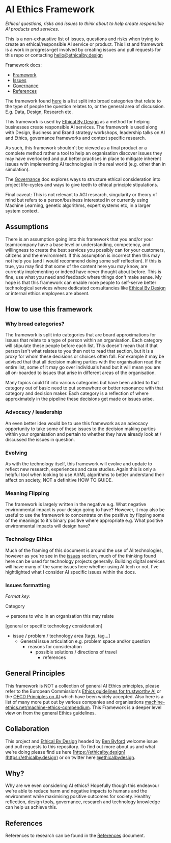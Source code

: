 # AI Ethics Framework

*Ethical questions, risks and issues to think about to help create responsible AI products and services*.

This is a non-exhaustive list of issues, questions and risks when trying to create an ethical/responsible AI service or product. This list and framework is a work in progress–get involved by creating issues and pull requests for this repo or contacting [hello@ethicalby.design](hello@ethicalby.design)

Framework docs:
- [Framework](Framework.md)
- [Issues](https://github.com/benbyford/ai-ethics-framework/blob/master/Issues.md)
- [Governance](https://github.com/benbyford/ai-ethics-framework/blob/master/Governance.md)
- [References](https://github.com/benbyford/ai-ethics-framework/blob/master/References.md)

The framework found [here](https://github.com/benbyford/ai-ethics-framework/blob/master/Framework.md) is a list split into broad categories that relate to the type of people the question relates to, or the general area of discussion. E.g. Data, Design, Research etc.

This framework is used by [Ethical By Design](https://ethicalby.design) as a method for helping businesses create responsible AI services. The framework is used along with Design, Business and Brand strategy workshops, leadership talks on AI and Ethics, governance frameworks and context specific research.

As such, this framework shouldn't be viewed as a final product or a complete method rather a tool to help an organisation discover issues they may have overlooked and put better practises in place to mitigate inherent issues with implementing AI technologies in the real world (e.g. other than in simulation).

The [Governance](https://github.com/benbyford/ai-ethics-framework/blob/master/Governance.md) doc explores ways to structure ethical consideration into project life-cycles and ways to give teeth to ethical principle stipulations.

Final caveat: This is not relevant to AGI research, singularity or theory of mind but refers to a person/business interested in or currently using Machine Learning, genetic algorithms, expert systems etc, in a larger system context.

## Assumptions

There is an assumption going into this framework that you and/or your team/company have a base level or understanding, competency, and willingness to create the best services you possibly can for your customers, citizens and the environment. If this assumption is incorrect then this may not help you (and I would recommend doing some self reflection). If this is true, you may find that some of the content here you may know, are currently implementing or indeed have never thought about before. This is fine, use what you need and feedback where things don't make sense. My hope is that this framework can enable more people to self-serve better technological services where dedicated consultancies like [Ethical By Design](https://ethicalby.design) or internal ethics employees are absent.

## How to use this framework

### Why broad categories?

The framework is split into categories that are board approximations for issues that relate to a type of person within an organisation. Each category will stipulate these people before each list. This doesn't mean that if that person isn't what relates to you then not to read that section, but it is a proxy for whom these decisions or choices often fall. For example it may be advised that that all decision making parties with the organisation read the entire list, some of it may go over individuals head but it will mean you are all on-boarded to issues that arise in different areas of the organisation.

Many topics could fit into various categories but have been added to that category out of basic need to put somewhere or better resonance with that category and decision maker. Each category is a reflection of where approximately in the pipeline these decisions get made or issues arise.

### Advocacy / leadership

An even better idea would be to use this framework as an advocacy opportunity to take some of these issues to the decision making parties within your organisation and pertain to whether they have already look at / discussed the issues in question.

### Evolving

As with the technology itself, this framework will evolve and update to reflect new research, experiences and case studies. Again this is only a helpful tool when looking to use AI/ML algorithms to better understand their affect on society, NOT a definitive HOW TO GUIDE.

### Meaning Flipping

The framework is largely written in the negative e.g. What negative environmental impact is your design going to have? However, it may also be useful to use the framework to concentrate on the positive by flipping some of the meanings to it's binary positive where appropriate e.g. What positive environmental impacts will design have?

### Technology Ethics

Much of the framing of this document is around the use of AI technologies, however as you're see in the [issues](https://github.com/benbyford/ai-ethics-framework/blob/master/Issues.md) section, much of the thinking found here can be used for technology projects generally. Building digital services will have many of the same issues here whether using AI tech or not. I've hightlighted what I consider AI specific issues within the docs.

### Issues formatting

*Format key:*

Category

-> persons to who in an organisation this may relate

[general or specific technology consideration]

- issue / problem / technology area [tags, tag...]
  - General issue articulation e.g. problem space and/or question
    - reasons for consideration
      - possible solutions / directions of travel
        - references


## General Principles

This framework is NOT a collection of general AI Ethics principles, please refer to the European Commission's [Ethics guidelines for trustworthy AI](https://ec.europa.eu/digital-single-market/en/news/ethics-guidelines-trustworthy-ai) or the [OECD Principles on AI](https://www.oecd.org/going-digital/ai/principles/) which have been widely accepted. Also here is a list of many more put out by various companies and organisations [machine-ethics.net/machine-ethics-compendium](https://www.machine-ethics.net/machine-ethics-compendium/). This Framework is a deeper level view on from the general Ethics guidelines.

## Collaboration

This project and [Ethical By Design](https://ethicalby.design) headed by [Ben Byford](https://www.benbyford.com) welcome issue and pull requests to this repository. To find out more about us and what we're doing please find us here [https://ethicalby.design](https://ethicalby.design) or on twitter here [@ethicalbydesign](https://twitter.com/ethicalbydesign).

## Why?

Why are we even considering AI ethics? Hopefully though this endeavour we're able to reduce harm and negative impacts to humans and the environment while maximising positive outcomes for society. Healthy reflection, design tools, governance, research and technology knowledge can help us achieve this.

## References

References to research can be found in the [References](https://github.com/benbyford/ai-ethics-framework/blob/master/References.md) document.
